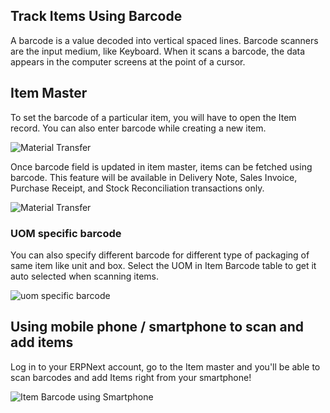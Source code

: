 ## Track Items Using Barcode

A barcode is a value decoded into vertical spaced lines. Barcode scanners are the input medium, like Keyboard. When it scans a barcode, the data appears in the computer screens at the point of a cursor.

## Item Master

To set the barcode of a particular item, you will have to open the Item record. You can also enter barcode while creating a new item.

![Material Transfer](https://docs.erpnext.com/files/barcode-item-master.png)

Once barcode field is updated in item master, items can be fetched using barcode. This feature will be available in Delivery Note, Sales Invoice, Purchase Receipt, and Stock Reconciliation transactions only.

![Material Transfer](https://docs.erpnext.com/files/barcode-item-selection.gif)

### UOM specific barcode

You can also specify different barcode for different type of packaging of same item like unit and box. Select the UOM in Item Barcode table to get it auto selected when scanning items.

![uom specific barcode](https://docs.erpnext.com/files/uom-specific-barcode.png)

## Using mobile phone / smartphone to scan and add items

Log in to your ERPNext account, go to the Item master and you'll be able to scan barcodes and add Items right from your smartphone!

![Item Barcode using Smartphone](https://docs.erpnext.com/files/item-barcode-phone.gif)